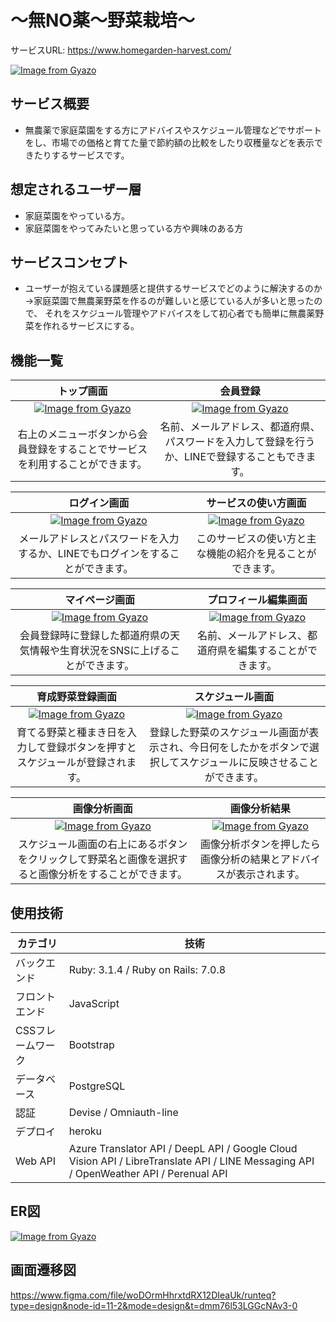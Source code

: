 # 〜無NO薬〜野菜栽培〜

サービスURL: https://www.homegarden-harvest.com/

[![Image from Gyazo](https://i.gyazo.com/4e1f0ca45222ab7717c0e0777441d2d6.png)](https://gyazo.com/4e1f0ca45222ab7717c0e0777441d2d6)

## サービス概要
* 無農薬で家庭菜園をする方にアドバイスやスケジュール管理などでサポートをし、市場での価格と育てた量で節約額の比較をしたり収穫量などを表示できたりするサービスです。

## 想定されるユーザー層
* 家庭菜園をやっている方。
* 家庭菜園をやってみたいと思っている方や興味のある方

## サービスコンセプト
* ユーザーが抱えている課題感と提供するサービスでどのように解決するのか
→家庭菜園で無農薬野菜を作るのが難しいと感じている人が多いと思ったので、
それをスケジュール管理やアドバイスをして初心者でも簡単に無農薬野菜を作れるサービスにする。



## 機能一覧
|トップ画面|会員登録|
|:-:|:-:|
|[![Image from Gyazo](https://i.gyazo.com/47c6530547f0771d90bcbcfe56099068.jpg)](https://gyazo.com/47c6530547f0771d90bcbcfe56099068)|[![Image from Gyazo](https://i.gyazo.com/7ac3443263bd41fe06b0701264fe6acc.jpg)](https://gyazo.com/7ac3443263bd41fe06b0701264fe6acc)|
|右上のメニューボタンから会員登録をすることでサービスを利用することができます。|名前、メールアドレス、都道府県、パスワードを入力して登録を行うか、LINEで登録することもできます。

|ログイン画面|サービスの使い方画面|
|:-:|:-:|
|[![Image from Gyazo](https://i.gyazo.com/86c3e3b0bf9b0857a803422370c2da0d.jpg)](https://gyazo.com/86c3e3b0bf9b0857a803422370c2da0d)|[![Image from Gyazo](https://i.gyazo.com/28cf43122b0697845b21033ed7176328.gif)](https://gyazo.com/28cf43122b0697845b21033ed7176328)|
|メールアドレスとパスワードを入力するか、LINEでもログインをすることができます。|このサービスの使い方と主な機能の紹介を見ることができます。|

|マイページ画面|プロフィール編集画面|
|:-:|:-:|
|[![Image from Gyazo](https://i.gyazo.com/94d6c5db036575964be8d0d1e87c5d88.gif)](https://gyazo.com/94d6c5db036575964be8d0d1e87c5d88)|[![Image from Gyazo](https://i.gyazo.com/e5f28c79302c8e93d26726491d3b056e.jpg)](https://gyazo.com/e5f28c79302c8e93d26726491d3b056e)|
|会員登録時に登録した都道府県の天気情報や生育状況をSNSに上げることができます。|名前、メールアドレス、都道府県を編集することができます。|

|育成野菜登録画面|スケジュール画面|
|:-:|:-:|
|[![Image from Gyazo](https://i.gyazo.com/ee3d70de88641ef01fe43875744a807b.jpg)](https://gyazo.com/ee3d70de88641ef01fe43875744a807b)|[![Image from Gyazo](https://i.gyazo.com/2dfec5a563ac3f77fc5bde1dec0dba45.gif)](https://gyazo.com/2dfec5a563ac3f77fc5bde1dec0dba45)|
|育てる野菜と種まき日を入力して登録ボタンを押すとスケジュールが登録されます。|登録した野菜のスケジュール画面が表示され、今日何をしたかをボタンで選択してスケジュールに反映させることができます。|

|画像分析画面|画像分析結果|
|:-:|:-:|
|[![Image from Gyazo](https://i.gyazo.com/cd4abc737f2221682a20955bccc39fad.gif)](https://gyazo.com/cd4abc737f2221682a20955bccc39fad)|[![Image from Gyazo](https://i.gyazo.com/bd4cc7417c17135ac4be4e1e10aaf0cf.gif)](https://gyazo.com/bd4cc7417c17135ac4be4e1e10aaf0cf)|
|スケジュール画面の右上にあるボタンをクリックして野菜名と画像を選択すると画像分析をすることができます。|画像分析ボタンを押したら画像分析の結果とアドバイスが表示されます。|

## 使用技術
|カテゴリ|技術|
| --- | --- |
|バックエンド|Ruby: 3.1.4 / Ruby on Rails: 7.0.8|
|フロントエンド|JavaScript|
|CSSフレームワーク|Bootstrap|
|データベース|PostgreSQL|
|認証|Devise / Omniauth-line|
|デプロイ|heroku|
|Web API|Azure Translator API / DeepL API / Google Cloud Vision API / LibreTranslate API / LINE Messaging API / OpenWeather API / Perenual API|

## ER図
[![Image from Gyazo](https://i.gyazo.com/c0488013f1daf85960c0b967a9962917.png)](https://gyazo.com/c0488013f1daf85960c0b967a9962917)

## 画面遷移図
https://www.figma.com/file/woDOrmHhrxtdRX12DIeaUk/runteq?type=design&node-id=11-2&mode=design&t=dmm76l53LGGcNAv3-0
